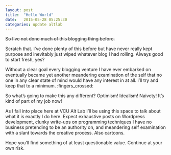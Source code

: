 ```yaml
---
layout: post
title:  "Hello World"
date:   2015-05-28 05:25:30
categories: update altlab
---
```


<del>So I’ve not done much of this blogging thing before.</del>

Scratch that. I’ve done plenty of this before but have never really kept purpose and inevitably just wiped whatever blog I had rolling. Always good to start fresh, yes?

Without a clear goal every blogging venture I have ever embarked on eventually became yet another meandering examination of the self that no one in any clear state of mind would have any interest in at all. I’ll try and keep that to a minimum. :fingers_crossed:

So what’s going to make this any different? Optimism! Idealism! Naivety! It’s kind of part of my job now!

As I fall into place here at VCU Alt Lab I’ll be using this space to talk about what it is exactly I do here. Expect exhaustive posts on Wordpress development, clunky write-ups on programming techniques I have no business pretending to be an authority on, and meandering self examination with a slant towards the creative process. Also cartoons.

Hope you’ll find something of at least questionable value. Continue at your own risk.
